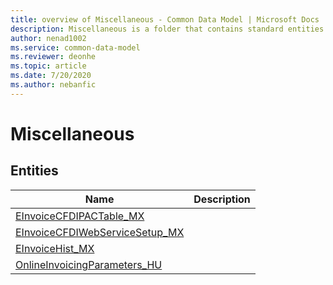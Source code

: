 ```yaml
---
title: overview of Miscellaneous - Common Data Model | Microsoft Docs
description: Miscellaneous is a folder that contains standard entities related to the Common Data Model.
author: nenad1002
ms.service: common-data-model
ms.reviewer: deonhe
ms.topic: article
ms.date: 7/20/2020
ms.author: nebanfic
---
```


# Miscellaneous


## Entities

|Name|Description|
|---|---|
|[EInvoiceCFDIPACTable_MX](EInvoiceCFDIPACTable_MX.md)||
|[EInvoiceCFDIWebServiceSetup_MX](EInvoiceCFDIWebServiceSetup_MX.md)||
|[EInvoiceHist_MX](EInvoiceHist_MX.md)||
|[OnlineInvoicingParameters_HU](OnlineInvoicingParameters_HU.md)||
